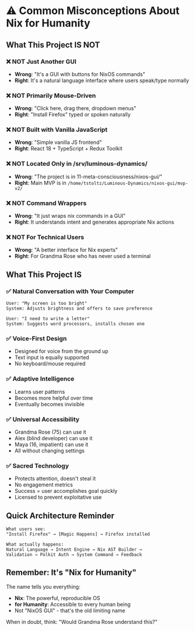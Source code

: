# ⚠️ Common Misconceptions About Nix for Humanity

## What This Project IS NOT

### ❌ NOT Just Another GUI
- **Wrong**: "It's a GUI with buttons for NixOS commands"
- **Right**: It's a natural language interface where users speak/type normally

### ❌ NOT Primarily Mouse-Driven
- **Wrong**: "Click here, drag there, dropdown menus"
- **Right**: "Install Firefox" typed or spoken naturally

### ❌ NOT Built with Vanilla JavaScript
- **Wrong**: "Simple vanilla JS frontend"
- **Right**: React 18 + TypeScript + Redux Toolkit

### ❌ NOT Located Only in /srv/luminous-dynamics/
- **Wrong**: "The project is in 11-meta-consciousness/nixos-gui/"
- **Right**: Main MVP is in `/home/tstoltz/Luminous-Dynamics/nixos-gui/mvp-v2/`

### ❌ NOT Command Wrappers
- **Wrong**: "It just wraps nix commands in a GUI"
- **Right**: It understands intent and generates appropriate Nix actions

### ❌ NOT For Technical Users
- **Wrong**: "A better interface for Nix experts"
- **Right**: For Grandma Rose who has never used a terminal

## What This Project IS

### ✅ Natural Conversation with Your Computer
```
User: "My screen is too bright"
System: Adjusts brightness and offers to save preference

User: "I need to write a letter"
System: Suggests word processors, installs chosen one
```

### ✅ Voice-First Design
- Designed for voice from the ground up
- Text input is equally supported
- No keyboard/mouse required

### ✅ Adaptive Intelligence
- Learns user patterns
- Becomes more helpful over time
- Eventually becomes invisible

### ✅ Universal Accessibility
- Grandma Rose (75) can use it
- Alex (blind developer) can use it
- Maya (16, impatient) can use it
- All without changing settings

### ✅ Sacred Technology
- Protects attention, doesn't steal it
- No engagement metrics
- Success = user accomplishes goal quickly
- Licensed to prevent exploitative use

## Quick Architecture Reminder

```
What users see:
"Install Firefox" → [Magic Happens] → Firefox installed

What actually happens:
Natural Language → Intent Engine → Nix AST Builder → 
Validation → Polkit Auth → System Command → Feedback
```

## Remember: It's "Nix for Humanity"

The name tells you everything:
- **Nix**: The powerful, reproducible OS
- **for Humanity**: Accessible to every human being
- Not "NixOS GUI" - that's the old limiting name

When in doubt, think: "Would Grandma Rose understand this?"
